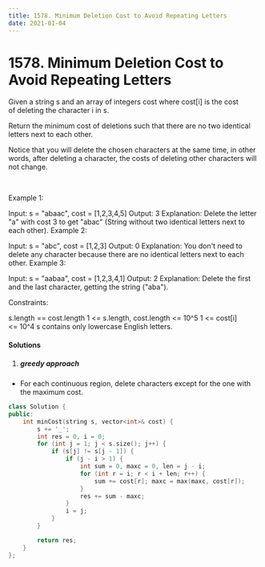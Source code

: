 ```yaml
---
title: 1578. Minimum Deletion Cost to Avoid Repeating Letters
date: 2021-01-04
---
```

# 1578. Minimum Deletion Cost to Avoid Repeating Letters
Given a string s and an array of integers cost where cost[i] is the cost of deleting the character i in s.

Return the minimum cost of deletions such that there are no two identical letters next to each other.

Notice that you will delete the chosen characters at the same time, in other words, after deleting a character, the costs of deleting other characters will not change.

 

Example 1:

Input: s = "abaac", cost = [1,2,3,4,5]
Output: 3
Explanation: Delete the letter "a" with cost 3 to get "abac" (String without two identical letters next to each other).
Example 2:

Input: s = "abc", cost = [1,2,3]
Output: 0
Explanation: You don't need to delete any character because there are no identical letters next to each other.
Example 3:

Input: s = "aabaa", cost = [1,2,3,4,1]
Output: 2
Explanation: Delete the first and the last character, getting the string ("aba").
 

Constraints:

s.length == cost.length
1 <= s.length, cost.length <= 10^5
1 <= cost[i] <= 10^4
s contains only lowercase English letters.


#### Solutions

1. ##### greedy approach

- For each continuous region, delete characters except for the one with the maximum cost.

```cpp
class Solution {
public:
    int minCost(string s, vector<int>& cost) {
        s += '_';
        int res = 0, i = 0;
        for (int j = 1; j < s.size(); j++) {
            if (s[j] != s[j - 1]) {
                if (j - i > 1) {
                    int sum = 0, maxc = 0, len = j - i;
                    for (int r = i; r < i + len; r++) {
                        sum += cost[r]; maxc = max(maxc, cost[r]);
                    }
                    res += sum - maxc;
                }
                i = j;
            }
        }

        return res;
    }
};
```